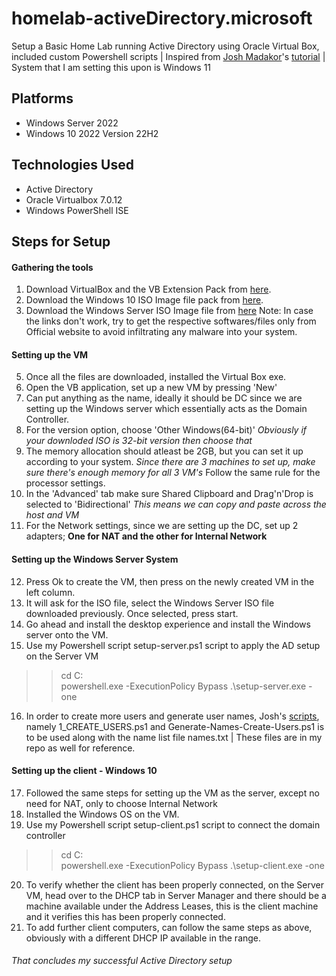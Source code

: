 homelab-activeDirectory.microsoft
=================================
Setup a Basic Home Lab running Active Directory using Oracle Virtual Box, included custom Powershell scripts | Inspired from [Josh Madakor](https://github.com/joshmadakor1)'s [tutorial](https://www.youtube.com/watch?v=MHsI8hJmggI&t=1377s) | System that I am setting this upon is Windows 11

## Platforms
- Windows Server 2022
- Windows 10 2022 Version 22H2

## Technologies Used
- Active Directory
- Oracle Virtualbox 7.0.12
- Windows PowerShell ISE

## Steps for Setup
#### Gathering the tools
1. Download VirtualBox and the VB Extension Pack from [here](https://www.virtualbox.org/wiki/Downloads).
2. Download the Windows 10 ISO Image file pack from [here](https://www.microsoft.com/en-us/software-download/windows10ISO).
3. Download the Windows Server ISO Image file from [here](https://www.microsoft.com/en-us/evalcenter/download-windows-server-2019)
Note: In case the links don't work, try to get the respective softwares/files only from Official website to avoid infiltrating any malware into your system.
#### Setting up the VM
5. Once all the files are downloaded, installed the Virtual Box exe.
6. Open the VB application, set up a new VM by pressing 'New'
7. Can put anything as the name, ideally it should be DC since we are setting up the Windows server which essentially acts as the Domain Controller.
8. For the version option, choose 'Other Windows(64-bit)' *Obviously if your downloded ISO is 32-bit version then choose that*
9. The memory allocation should atleast be 2GB, but you can set it up according to your system. *Since there are 3 machines to set up, make sure there's enough memory for all 3 VM's*
Follow the same rule for the processor settings.
10. In the 'Advanced' tab make sure Shared Clipboard and Drag'n'Drop is selected to 'Bidirectional' *This means we can copy and paste across the host and VM*
11. For the Network settings, since we are setting up the DC, set up 2 adapters; __One for NAT and the other for Internal Network__
#### Setting up the Windows Server System
12. Press Ok to create the VM, then press on the newly created VM in the left column.
13. It will ask for the ISO file, select the Windows Server ISO file downloaded previously. Once selected, press start.
14. Go ahead and install the desktop experience and install the Windows server onto the VM.
15. Use my Powershell script setup-server.ps1 script to apply the AD setup on the Server VM
> >cd C:\
> >powershell.exe -ExecutionPolicy Bypass .\setup-server.exe -one
16. In order to create more users and generate user names, Josh's [scripts](https://github.com/joshmadakor1/AD_PS), namely 1_CREATE_USERS.ps1 and Generate-Names-Create-Users.ps1 is to be used along with the name list file names.txt | These files are in my repo as well for reference.
#### Setting up the client - Windows 10
17. Followed the same steps for setting up the VM as the server, except no need for NAT, only to choose Internal Network
18. Installed the Windows OS on the VM.
19. Use my Powershell script setup-client.ps1 script to connect the domain controller
> >cd C:\
> >powershell.exe -ExecutionPolicy Bypass .\setup-client.exe -one
20. To verify whether the client has been properly connected, on the Server VM, head over to the DHCP tab in Server Manager and there should be a machine available under the Address Leases, this is the client machine and it verifies this has been properly connected.
21. To add further client computers, can follow the same steps as above, obviously with a different DHCP IP available in the range.

###### That concludes my successful Active Directory setup

